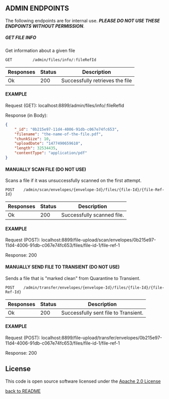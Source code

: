## ADMIN ENDPOINTS
The following endpoints are for internal use. <i>**PLEASE DO NOT USE THESE ENDPOINTS WITHOUT PERMISSION**</i>.

##### GET FILE INFO
Get information about a given file

```
GET         /admin/files/info/:fileRefId 
```

| Responses    | Status    | Description |
| --------|---------|-------|
| Ok  | 200   | Successfully retrieves the file|

#### EXAMPLE
Request (GET): localhost:8899/admin/files/info/:fileRefId

Response (in Body):
```json
{
    "_id": "0b215e97-11d4-4006-91db-c067e74fc653",
    "filename": "the-name-of-the-file.pdf",
    "chunkSize": 10,
    "uploadDate": "1477490659610",
    "length": 32534435,
    "contentType": "application/pdf"
}
```

#### MANUALLY SCAN FILE (DO NOT USE)
Scans a file if it was unsuccessfully scanned on the first attempt.

```
POST    /admin/scan/envelopes/{envelope-Id}/files/{file-Id}/{file-Ref-Id} 
```

| Responses    | Status    | Description |
| --------|---------|-------|
| Ok  | 200   | Successfully scanned file.  |

#### EXAMPLE
Request (POST): localhost:8899/file-upload/scan/envelopes/0b215e97-11d4-4006-91db-c067e74fc653/files/file-id-1/file-ref-1

Response: 200

#### MANUALLY SEND FILE TO TRANSIENT (DO NOT USE)
Sends a file that is "marked clean" from Quarantine to Transient.

```
POST    /admin/transfer/envelopes/{envelope-Id}/files/{file-Id}/{file-Ref-Id} 
```

| Responses    | Status    | Description |
| --------|---------|-------|
| Ok  | 200   | Successfully sent file to Transient.  |

#### EXAMPLE
Request (POST): localhost:8899/file-upload/transfer/envelopes/0b215e97-11d4-4006-91db-c067e74fc653/files/file-id-1/file-ref-1 

Response: 200

## License

This code is open source software licensed under the [Apache 2.0 License]("http://www.apache.org/licenses/LICENSE-2.0.html")


[back to README](../README.md)